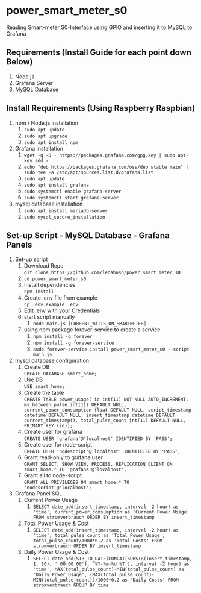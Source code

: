# power_smart_meter_s0

Reading Smart-meter S0-Interface using GPIO and inserting it to MySQL to Grafana

## Requirements (Install Guide for each point down Below)

1. Node.js
1. Grafana Server
1. MySQL Database

## Install Requirements (Using Raspberry Raspbian)

1. npm / Node.js installation <br>
    1. `sudo apt update` <br>
    1. `sudo apt upgrade` <br>
    1. `sudo apt install npm`
1. Grafana installation   <br>
    1. `wget -q -O - https://packages.grafana.com/gpg.key | sudo apt-key add -` <br>
    1. `echo "deb https://packages.grafana.com/oss/deb stable main" | sudo tee -a /etc/apt/sources.list.d/grafana.list` <br>
    1. `sudo apt update` <br>
    1. `sudo apt install grafana` <br>
    1. `sudo systemctl enable grafana-server` <br>
    1. `sudo systemctl start grafana-server` <br>
1. mysql database installation
    1. `sudo apt install mariadb-server`
    1. `sudo mysql_secure_installation`

## Set-up Script - MySQL Database - Grafana Panels

1. Set-up script
   1. Download Repo <br> `git clone https://github.com/ledahosn/power_smart_meter_s0`
   1. `cd power_smart_meter_s0`
   1. Install dependencies <br> `npm install`
   1. Create .env file from example <br> `cp .env.example .env`
   1. Edit .env with your Credentials 
   1. start script manually
      1. `node main.js [CURRENT_WATTS_ON_SMARTMETER]`
   1. using npm package forever-service to create a service
      1. `npm install -g forever`
      1. `npm install -g forever-service`
      1. `sudo forever-service install power_smart_meter_s0 --script main.js`
1. mysql database configuration
   1. Create DB <br> `CREATE DATABASE smart_home;`
   1. Use DB <br> `USE smart_home;`
   1. Create the table <br>`CREATE TABLE power_usage( id int(11) NOT NULL AUTO_INCREMENT, ms_between_pulse int(11) DEFAULT NULL, current_power_consumption float DEFAULT NULL, script_timestamp datetime DEFAULT NULL, insert_timestamp datetime DEFAULT current_timestamp(), total_pulse_count int(11) DEFAULT NULL, PRIMARY KEY (id));`
   1. Create user for grafana <br> `CREATE USER 'grafana'@'localhost' IDENTIFIED BY 'PASS';`
   1. Create user for node-script <br> `CREATE USER 'nodescript'@'localhost' IDENTIFIED BY 'PASS';`
   1. Grant read-only to grafana user <br> `GRANT SELECT, SHOW VIEW, PROCESS, REPLICATION CLIENT ON smart_home.* TO 'grafana'@'localhost';`
   1. Grant all to node-script <br> `GRANT ALL PRIVILEGES ON smart_home.* TO 'nodescript'@'localhost';`
1. Grafana Panel SQL
   1. Current Power Usage
      1. `SELECT
         date_add(insert_timestamp, interval -2 hour) as 'time',
         current_power_consumption as 'Current Power Usage'
         FROM stromverbrauch
         ORDER BY insert_timestamp`
   1. Total Power Usage & Cost
      1. `SELECT
         date_add(insert_timestamp, interval -2 hour) as 'time',
         total_pulse_count as 'Total Power Usage',
         total_pulse_count/1000*0.2 as 'Total Costs'
         FROM stromverbrauch
         ORDER BY insert_timestamp`
   1. Daily Power Usage & Cost
      1. `SELECT date_add(STR_TO_DATE(CONCAT(SUBSTR(insert_timestamp, 1, 10), ' 00:00:00'), '%Y-%m-%d %T'), interval -2 hour) as 'time',
         MAX(total_pulse_count)-MIN(total_pulse_count) as 'Daily Power Usage',
         (MAX(total_pulse_count)-MIN(total_pulse_count))/1000*0.2 as 'Daily Costs'
         FROM stromverbrauch
         GROUP BY time`
   